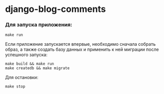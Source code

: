 # django-blog-comments
### Для запуска приложения:
```
make run
```
Если приложение запускается впервые, необходимо сначала собрать образ, а также создать базу данных и применить к ней миграции после успешного запуска:
```
make build && make run
make createdb && make migrate
```

Для остановки:
```
make stop
```
